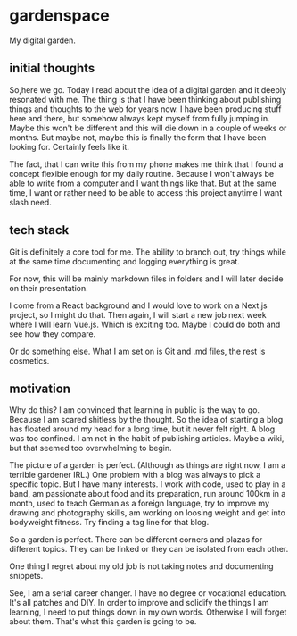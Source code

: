 # gardenspace
My digital garden. 

## initial thoughts
So,here we go. Today I read about the idea of a digital garden
and it deeply resonated with me. The thing is that I have been thinking
about publishing things and thoughts to the web for years now. I have
been producing stuff here and there, but somehow always kept myself from fully
jumping in. Maybe this won't be different and this will die down in a couple 
of weeks or months. But maybe not, maybe this is finally the form that I have 
been looking for. Certainly feels like it. 

The fact, that I can write this from my phone makes me think that I found a concept 
flexible enough for my daily routine. Because I won't always be able to write from a
computer and I want things like that. But at the same time, I want or rather need
to be able to access this project anytime I want slash need. 

## tech stack
Git is definitely a core tool for me. The ability to branch out, try things while at 
the same time documenting and logging everything is great. 

For now, this will be mainly markdown files in folders and I will later decide on their 
presentation. 

I come from a React background and I would love to work on a Next.js project, so I might
do that. Then again, I will start a new job next week where I will learn Vue.js. Which is 
exciting too. Maybe I could do both and see how they compare. 

Or do something else. What I am set on is Git and .md files, the rest is cosmetics. 

## motivation
Why do this? I am convinced that learning in public is the way to go. Because I am scared 
shitless by the thought. So the idea of starting a blog has floated around my head for a 
long time, but it never felt right. A blog was too confined. I am not in the habit of 
publishing articles. Maybe a wiki, but that seemed too overwhelming to begin. 

The picture of a garden is perfect. (Although as things are right now, I am a terrible 
gardener IRL.) One problem with a blog was always to pick a specific topic. But I have 
many interests. I work with code, used to play in a band, am passionate about food and its 
preparation, run around 100km in a month, used to teach German as a foreign language, 
try to improve my drawing and photography skills, am working on loosing weight and get into
bodyweight fitness. Try finding a tag line for that blog. 

So a garden is perfect. There can be different corners and plazas for different topics. 
They can be linked or they can be isolated from each other.

One thing I regret about my old job is not taking notes and documenting snippets. 

See, I am a serial career changer. I have no degree or vocational education. It's all patches 
and DIY. In order to improve and solidify the things I am learning, I need to put things down 
in my own words. Otherwise I will forget about them. That's what this garden is going to be. 
